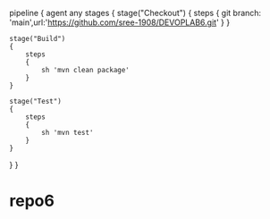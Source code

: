 pipeline
{
    agent any
    stages
    {
        stage("Checkout")
        {
            steps
            {
                git branch: 'main',url:'https://github.com/sree-1908/DEVOPLAB6.git'
            }
        }
   
   
    stage("Build")
    {
        steps
        {
            sh 'mvn clean package'
        }
    }
   
    stage("Test")
    {
        steps
        {
            sh 'mvn test'
        }
    }
}
}
# repo6
